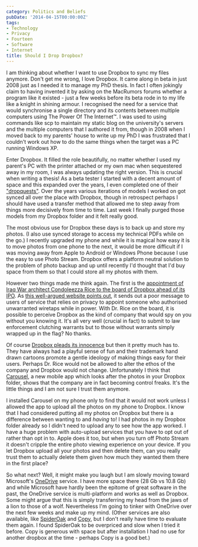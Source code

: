 ```yaml
---
category: Politics and Beliefs
pubDate: '2014-04-15T00:00:00Z'
tags:
- Technology
- Privacy
- Fourteen
- Software
- Internet
title: Should I Drop Dropbox?
---
```

I am thinking about whether I want to use Dropbox to sync my files anymore. Don't get me wrong, I love Dropbox. It came along in beta in just 2008 just as I needed it to manage my PhD thesis. In fact I often jokingly claim to having invented it by asking on the MacRumors forums whether a program like it existed  - just a few weeks before its beta rode in to my life like a knight in shining armour. I recognised the need for a service that would synchronise a single directory and its contents between multiple computers using The Power Of The Internet™. I was used to using commands like scp to maintain my static blog on the university's servers and the multiple computers that I authored it from, though in 2008 when I moved back to my parents' house to write up my PhD I was frustrated that I couldn't work out how to do the same things when the target was a PC running Windows XP.

Enter Dropbox. It filled the role beautifully, no matter whether I used my parent's PC with the printer attached or my own mac when sequestered away in my room, I was always updating the right version. This is crucial when writing a thesis! As a beta tester I started with a decent amount of space and this expanded over the years, I even completed one of their ["dropquests"](https://blog.dropbox.com/2012/05/dropquest-ii-the-future-is-now/). Over the years various iterations of models I worked on got synced all over the place with Dropbox, though in retrospect perhaps I should have used a transfer method that allowed me to step away from things more decisively from time to time. Last week I finally purged those models from my Dropbox folder and it felt really good.

The most obvious use for Dropbox these days is to back up and store my photos. (I also use synced storage to access my technical PDFs while on the go.) I recently upgraded my phone and while it is magical how easy it is to move photos from one phone to the next, it would be more difficult if I was moving away from Apple to Android or Windows Phone because I use the easy to use Photo Stream. Dropbox offers a platform neutral solution to the problem of photo backup and up until recently I'd thought that I'd buy space from them so that I could store all my photos with them.

However two things made me think again. The first is the [appointment of Iraq War architect Condoleezza Rice to the board of Dropbox ahead of its IPO](https://blog.dropbox.com/2014/04/growing-our-leadership-team/). As [this well-argued website points out](http://www.drop-dropbox.com), it sends out a poor message to users of service that relies on privacy to appoint someone who authorised unwarranted wiretaps while in power. With Dr. Rice on the board, it is possible to perceive Dropbox as the kind of company that would spy on you without you knowing it. It's all very well (crucial in fact) to submit to law enforcement clutching warrants but to those without warrants simply wrapped up in the flag? No thanks.

Of course [Dropbox pleads its innocence](https://blog.dropbox.com/2014/04/our-commitment-to-your-rights-and-privacy/) but then it pretty much has to. They have always had a playful sense of fun and their trademark hand drawn cartoons promote a gentle ideology of making things easy for their users. Perhaps Dr. Rice would not be allowed to alter the ethos of the company and Dropbox would not change. Unfortunately I think that [Carousel](http://www.wired.com/2014/04/3-ingenious-design-details-in-carousel-dropboxs-new-photo-app/), a new mobile app which looks after the photos in your Dropbox folder, shows that the company are in fact becoming control freaks. It's the little things and I am not sure I trust them anymore.

I installed Carousel on my phone only to find that it would not work unless I allowed the app to upload all the photos on my phone to Dropbox. I know that I had considered putting all my photos on Dropbox but there is a difference between wanting to and _having_ to! I had photos in my Dropbox folder already so I didn't need to upload any to see how the app worked. I have a huge problem with auto-upload services that you have to opt out of rather than opt in to. Apple does it too, but when you turn off Photo Stream it doesn't cripple the entire photo viewing experience on your device. If you let Dropbox upload all your photos and then delete them, can you really trust them to actually delete them given how much they wanted them there in the first place?

So what next? Well, it might make you laugh but I am slowly moving toward Microsoft's [OneDrive](https://onedrive.live.com/about/en-us/) service. I have more space there (28 Gb vs 10.8 Gb) and while Microsoft have hardly been the epitome of great software in the past, the OneDrive service is multi-platform and works as well as Dropbox. Some might argue that this is simply transferring my head from the jaws of a lion to those of a wolf. Nevertheless I'm going to tinker with OneDrive over the next few weeks and make up my mind. (Other services are also available, like [SpiderOak](https://spideroak.com) and [Copy](https://www.copy.com/home/), but I don't really have time to evaluate them again. I found SpiderOak to be overpriced and slow when I tried it before. Copy is generous with space but after installation I had no use for another dropbox at the time - perhaps Copy is a good bet.)